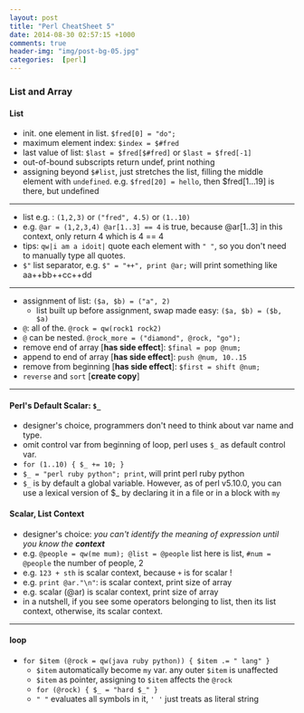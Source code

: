 ```yaml
---
layout: post
title: "Perl CheatSheet 5"
date: 2014-08-30 02:57:15 +1000
comments: true
header-img: "img/post-bg-05.jpg"
categories:  [perl]
---
```


### List and Array

#### List

- init. one element in list. `$fred[0] = "do";`
- maximum element index: `$index = $#fred`
- last value of list: `$last = $fred[$#fred]` or `$last = $fred[-1]`
- out-of-bound subscripts return undef, print nothing
- assigning beyond `$#list`, just stretches the list, filling the middle element with `undefined`. e.g. `$fred[20] = hello`, then $fred[1…19] is there, but undefined

<!--more-->

-------------

- list e.g. : `(1,2,3)` or `("fred", 4.5)` or `(1..10)`
- e.g. `@ar = (1,2,3,4) @ar[1..3] == 4` is true, because @ar[1..3] in this context, only return 4 which is 4 == 4
- tips: `qw|i am a idoit|` quote each element with `" "`, so you don't need to manually type all quotes.
- `$"` list separator, e.g. `$" = "++", print @ar;` will print something like aa++bb++cc++dd


--------------

- assignment of list: `($a, $b) = ("a", 2)`
	- list built up before assignment, swap made easy: `($a, $b) = ($b, $a)`	 
- `@`: all of the. `@rock = qw(rock1 rock2)`
- `@` can be nested. `@rock_more = ("diamond", @rock, "go");`
- remove end of array [**has side effect**]: `$final = pop @num;`
- append to end of array [**has side effect**]: `push @num, 10..15`
- remove from beginning [**has side effect**]: `$first = shift @num;`
- `reverse` and `sort` [**create copy**]

------------


#### Perl's Default Scalar: `$_`

- designer's choice, programmers don't need to think about var name and type.
- omit control var from beginning of loop, perl uses `$_` as default control var.
- `for (1..10) { $_ += 10; }`
- `$_ = "perl ruby python"; print`, will print perl ruby python
- `$_` is by default a global variable. However, as of perl v5.10.0, you can use a lexical version of $_ by declaring it in a file or in a block with `my`

#### Scalar, List Context

- designer's choice: *you can't identify the meaning of expression until you know the **context***
- e.g. `@people = qw(me mum); @list = @people` list here is list, `#num = @people` the number of people, 2
- e.g. `123 + sth` is scalar context, because `+` is for scalar !
- e.g. `print @ar."\n"`: is scalar context, print size of array
- e.g. scalar (@ar) is scalar context, print size of array
- in a nutshell, if you see some operators belonging to list, then its list context, otherwise, its scalar context.

---------


#### loop

- `for $item (@rock = qw(java ruby python)) { $item .= " lang" }`
	- `$item` automatically become `my` var. any outer `$item` is unaffected
	- `$item` as pointer, assigning to `$item` affects the `@rock`
	- `for (@rock) { $_ = "hard $_" }`
	- `" "` evaluates all symbols in it, `' '` just treats as literal string
